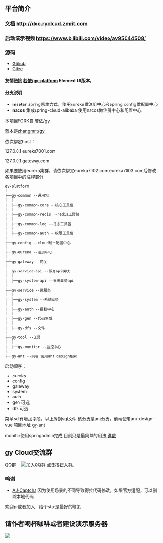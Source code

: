 ## 平台简介

### 文档 http://doc.rycloud.zmrit.com 
### 启动演示视频 https://www.bilibili.com/video/av95044508/

### 源码
- [Github](https://github.com/zhangmrit/gy-platform)
- [Gitee](https://gitee.com/zhangmrit/gy-platform)

#### 友情链接 [若依/gy-platform](https://gitee.com/y_project/gy-platform) Element UI版本。
#### 分支说明

- **master** spring原生方式，使用eureka做注册中心和spring config做配置中心
- **nacos** 集成spring-cloud-alibaba 使用nacos做注册中心和配置中心

本项目FORK自  [若依/gy](https://gitee.com/y_project/gy)

蓝本是[zhangmrit/gy](https://gitee.com/zhangmrit/gy)

依次绑定host：

127.0.0.1 eureka7001.com

127.0.0.1 gateway.com

如果要使用eureka集群，请依次绑定eureka7002.com,eureka7003.com后修改各项目中的注释部分

```
gy-platform
|
├──gy-common --通用包
|  |
|  ├──gy-common-core --核心工具包
|  |
|  ├──gy-common-redis --redis工具包
|  |
|  ├──gy-common-log --日志工具包
|  |
|  ├──gy-common-auth --权限工具包
|
├──gy-config --cloud统一配置中心
|
├──gy-eureka --注册中心
|
├──gy-gateway --网关
|
├──gy-service-api --服务api模块
|  |
|  ├──gy-system-api --系统业务api
|
├──gy-service --微服务
|  |
|  ├──gy-system --系统业务
|  |
|  ├──gy-auth --授权中心
|  |
|  ├──gy-gen --代码生成
|  |
|  ├──gy-dfs --文件
|
├──gy-tool --工具
|  |
|  ├──gy-monitor --监控中心
|
├──gy-ant --前端 使用ant design框架

```



启动顺序：
- eureka
- config
- gateway
- system
- auth
- gen 可选
- dfs 可选

菜单sql有增加字段，以上传到sql文件
该分支是ant分支，前端使用ant-design-vue 项目地址 [gy-ant](https://gitee.com/zhangmrit/gy-ant)

monitor使用springadmin完成,目前只是最简单的用法,[详戳](http://doc.rycloud.zmrit.com/#/extra?id=%e7%9b%91%e6%8e%a7)

## gy Cloud交流群

QQ群：  [![加入QQ群](https://img.shields.io/badge/755109875-blue.svg)](https://jq.qq.com/?_wv=1027&k=5JGXHPD)  点击按钮入群。

### 鸣谢
- [AJ-Captcha](https://gitee.com/anji-plus/captcha) 因为使用场景的不同导致得拉代码修改，如果官方适配，可以删除本地代码

欢迎pr或者加入，给个star是最好的鞭策

##  请作者喝杯咖啡或者建设演示服务器


![](http://upload.ouliu.net/i/20191021180958e1ek5.png)